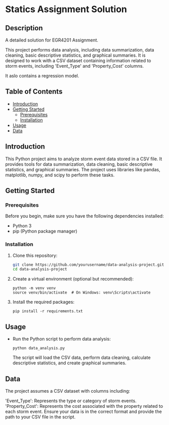 # Statics Assignment Solution

## Description
A detailed solution for EGR4201 Assignment.

This project performs data analysis, including data summarization, data cleaning, basic descriptive statistics, and graphical summaries. It is designed to work with a CSV dataset containing information related to storm events, including 'Event_Type' and 'Property_Cost' columns.

It aslo contains a regression model.

## Table of Contents
- [Introduction](#introduction)
- [Getting Started](#getting-started)
  - [Prerequisites](#prerequisites)
  - [Installation](#installation)
- [Usage](#usage)
- [Data](#data)

## Introduction

This Python project aims to analyze storm event data stored in a CSV file. It provides tools for data summarization, data cleaning, basic descriptive statistics, and graphical summaries. The project uses libraries like pandas, matplotlib, numpy, and scipy to perform these tasks.

## Getting Started

### Prerequisites

Before you begin, make sure you have the following dependencies installed:

- Python 3
- pip (Python package manager)

### Installation

1. Clone this repository:

   ```bash
   git clone https://github.com/yourusername/data-analysis-project.git
   cd data-analysis-project
   ```

2. Create a virtual environment (optional but recommended):

    ```
    python -m venv venv
    source venv/bin/activate  # On Windows: venv\Scripts\activate
    ```

3. Install the required packages:

    ```
    pip install -r requirements.txt
    ```

## Usage 

- Run the Python script to perform data analysis:

    ```
    python data_analysis.py
    ```

    The script will load the CSV data, perform data cleaning, calculate descriptive statistics, and create graphical summaries.


## Data

The project assumes a CSV dataset with columns including:

'Event_Type': Represents the type or category of storm events.
'Property_Cost': Represents the cost associated with the property related to each storm event.
Ensure your data is in the correct format and provide the path to your CSV file in the script.


